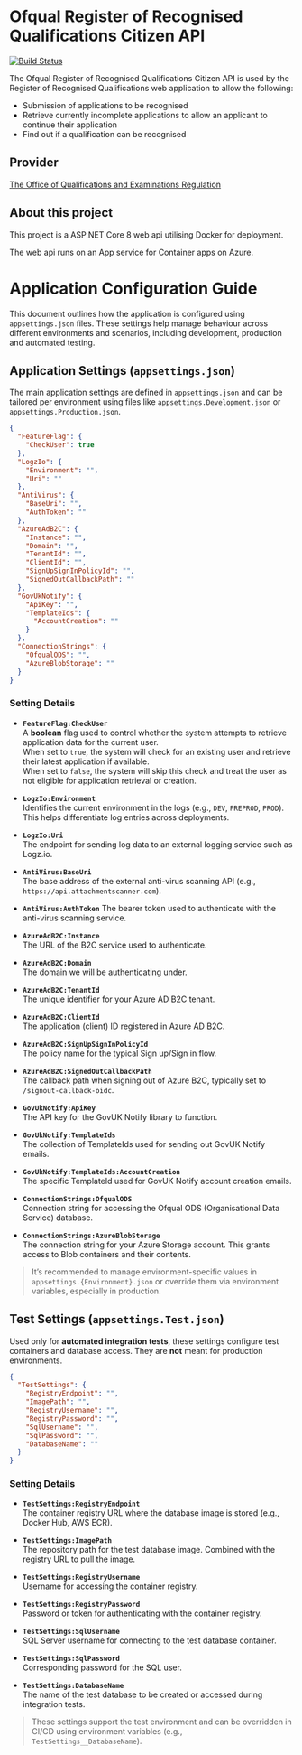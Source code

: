 # Ofqual Register of Recognised Qualifications Citizen API

[![Build Status](https://ofqual.visualstudio.com/Ofqual%20IM/_apis/build/status%2Fofqual-recognition-citizen-api?branchName=main)](https://ofqual.visualstudio.com/Ofqual%20IM/_build/latest?definitionId=395&branchName=main)

The Ofqual Register of Recognised Qualifications Citizen API is used by the Register of Recognised Qualifications web application to allow the following:

- Submission of applications to be recognised
- Retrieve currently incomplete applications to allow an applicant to continue their application
- Find out if a qualification can be recognised

## Provider

[The Office of Qualifications and Examinations Regulation](https://www.gov.uk/government/organisations/ofqual)

## About this project

This project is a ASP.NET Core 8 web api utilising Docker for deployment.

The web api runs on an App service for Container apps on Azure.

# Application Configuration Guide

This document outlines how the application is configured using `appsettings.json` files. These settings help manage behaviour across different environments and scenarios, including development, production and automated testing.

## Application Settings (`appsettings.json`)

The main application settings are defined in `appsettings.json` and can be tailored per environment using files like `appsettings.Development.json` or `appsettings.Production.json`.

```json
{
  "FeatureFlag": {
    "CheckUser": true
  },
  "LogzIo": {
    "Environment": "",
    "Uri": ""
  },
  "AntiVirus": {
    "BaseUri": "",
    "AuthToken": ""
  },
  "AzureAdB2C": {
    "Instance": "",
    "Domain": "",
    "TenantId": "",
    "ClientId": "",
    "SignUpSignInPolicyId": "",
    "SignedOutCallbackPath": ""
  },
  "GovUkNotify": {
    "ApiKey": "",
    "TemplateIds": {
      "AccountCreation": ""
    }
  },
  "ConnectionStrings": {
    "OfqualODS": "",
    "AzureBlobStorage": ""
  }
}
```

### Setting Details

- **`FeatureFlag:CheckUser`**  
  A **boolean** flag used to control whether the system attempts to retrieve application data for the current user.  
  When set to `true`, the system will check for an existing user and retrieve their latest application if available.  
  When set to `false`, the system will skip this check and treat the user as not eligible for application retrieval or creation.

- **`LogzIo:Environment`**  
  Identifies the current environment in the logs (e.g., `DEV`, `PREPROD`, `PROD`). This helps differentiate log entries across deployments.

- **`LogzIo:Uri`**  
  The endpoint for sending log data to an external logging service such as Logz.io.

- **`AntiVirus:BaseUri`**  
  The base address of the external anti-virus scanning API (e.g., `https://api.attachmentscanner.com`).

- **`AntiVirus:AuthToken`**
  The bearer token used to authenticate with the anti-virus scanning service.

- **`AzureAdB2C:Instance`**  
  The URL of the B2C service used to authenticate.

- **`AzureAdB2C:Domain`**  
  The domain we will be authenticating under.

- **`AzureAdB2C:TenantId`**  
  The unique identifier for your Azure AD B2C tenant.

- **`AzureAdB2C:ClientId`**  
  The application (client) ID registered in Azure AD B2C.

- **`AzureAdB2C:SignUpSignInPolicyId`**  
  The policy name for the typical Sign up/Sign in flow.

- **`AzureAdB2C:SignedOutCallbackPath`**  
  The callback path when signing out of Azure B2C, typically set to `/signout-callback-oidc`.

- **`GovUkNotify:ApiKey`**  
  The API key for the GovUK Notify library to function.

- **`GovUkNotify:TemplateIds`**  
  The collection of TemplateIds used for sending out GovUK Notify emails.

- **`GovUkNotify:TemplateIds:AccountCreation`**  
  The specific TemplateId used for GovUK Notify account creation emails.

- **`ConnectionStrings:OfqualODS`**  
  Connection string for accessing the Ofqual ODS (Organisational Data Service) database.

- **`ConnectionStrings:AzureBlobStorage`**  
  The connection string for your Azure Storage account. This grants access to Blob containers and their contents.

> It’s recommended to manage environment-specific values in `appsettings.{Environment}.json` or override them via environment variables, especially in production.

## Test Settings (`appsettings.Test.json`)

Used only for **automated integration tests**, these settings configure test containers and database access. They are **not** meant for production environments.

```json
{
  "TestSettings": {
    "RegistryEndpoint": "",
    "ImagePath": "",
    "RegistryUsername": "",
    "RegistryPassword": "",
    "SqlUsername": "",
    "SqlPassword": "",
    "DatabaseName": ""
  }
}
```

### Setting Details

- **`TestSettings:RegistryEndpoint`**  
  The container registry URL where the database image is stored (e.g., Docker Hub, AWS ECR).

- **`TestSettings:ImagePath`**  
  The repository path for the test database image. Combined with the registry URL to pull the image.

- **`TestSettings:RegistryUsername`**  
  Username for accessing the container registry.

- **`TestSettings:RegistryPassword`**  
  Password or token for authenticating with the container registry.

- **`TestSettings:SqlUsername`**  
  SQL Server username for connecting to the test database container.

- **`TestSettings:SqlPassword`**  
  Corresponding password for the SQL user.

- **`TestSettings:DatabaseName`**  
   The name of the test database to be created or accessed during integration tests.

> These settings support the test environment and can be overridden in CI/CD using environment variables (e.g., `TestSettings__DatabaseName`).
